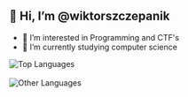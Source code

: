 <h2 align="left">👋 Hi, I’m @wiktorszczepanik</h2>

- 👀 I’m interested in Programming and CTF's
- 🌱 I’m currently studying computer science

<div align="left">
  <img src="https://github-readme-stats.vercel.app/api/top-langs/?username=wiktorszczepanik&layout=donut&theme=dark&langs_count=5" alt="Top Languages">
  <br><br>
  <img src="https://github-readme-stats.vercel.app/api/top-langs/?username=wiktorszczepanik&hide_progress=true&theme=dark&langs_count=20&hide=python,java,vba,sql,c%2B%2B&custom_title=Other%20Languages" alt="Other Languages">
</div>

<!---
<p align="center">
  <p align="center">👀 I’m interested in Programming and CTF's</p>
  <p align="center">🌱 I’m currently studying computer science</p>
</p>
![Top Languages](https://github-readme-stats.vercel.app/api/top-langs/?username=wiktorszczepanik&layout=donut-vertical&theme=dark&langs_count=6) 
![GitHub Stats](https://github-readme-stats.vercel.app/api/top-langs/?username=wiktorszczepanik&hide_progress=true&theme=dark&langs_count=20&hide=python,java,vba,sql,c%2B%2B,shell&custom_title=Other%20Languages)
![GitHub Stats](https://github-readme-stats.vercel.app/api/top-langs/?username=wiktorszczepanik&hide_progress=true&theme=dark&langs_count=20&hide=python,java,vba,sql,c%2B%2B,shell&custom_title=Other%20Languages)
--->
